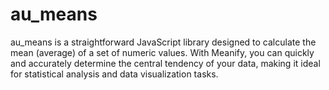 # au_means


au_means is a straightforward JavaScript library designed to calculate the mean (average) of a set of numeric values. With Meanify, you can quickly and accurately determine the central tendency of your data, making it ideal for statistical analysis and data visualization tasks.
